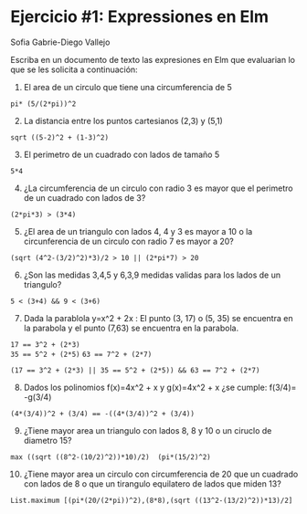 # Ejercicio #1: Expressiones en Elm

Sofia Gabrie-Diego Vallejo


Escriba en un documento de texto las expresiones en Elm que evaluarian lo que se les solicita a continuación:


1. El area de un circulo que tiene una circumferencia de 5


`pi* (5/(2*pi))^2`




2. La distancia entre los puntos cartesianos (2,3) y (5,1)


`sqrt ((5-2)^2 + (1-3)^2)`




3. El perimetro de un cuadrado con lados de tamaño 5


`5*4`




4. ¿La circumferencia de un circulo con radio 3 es mayor que el perimetro de un cuadrado con lados de 3?


`(2*pi*3) > (3*4)`




5. ¿El area de un triangulo con lados 4, 4 y 3 es mayor a 10 o la circunferencia de un circulo con radio 7 es mayor a 20?


`(sqrt (4^2-(3/2)^2)*3)/2 > 10 || (2*pi*7) > 20`




6. ¿Son las medidas 3,4,5 y 6,3,9 medidas validas para los lados de un triangulo?


`5 < (3+4) && 9 < (3+6)`




7. Dada la parablola y=x^2 + 2x :
El punto (3, 17) o (5, 35) se encuentra en la parabola
y el punto (7,63) se encuentra en la parabola.



`17 == 3^2 + (2*3)`     
`35 == 5^2 + (2*5)`
`63 == 7^2 + (2*7)`


`(17 == 3^2 + (2*3) || 35 == 5^2 + (2*5)) && 63 == 7^2 + (2*7)`  




8. Dados los polinomios f(x)=4x^2 + x y g(x)=4x^2 + x ¿se cumple: f(3/4)= -g(3/4)


`(4*(3/4))^2 + (3/4) == -((4*(3/4))^2 + (3/4))` 




9. ¿Tiene mayor area un triangulo con lados 8, 8 y 10 o un ciruclo de diametro 15?


`max ((sqrt ((8^2-(10/2)^2))*10)/2)  (pi*(15/2)^2)`




10. ¿Tiene mayor area un circulo con circumferencia de 20 que un cuadrado con lados de 8 o que un tirangulo equilatero de lados que miden 13?


`List.maximum [(pi*(20/(2*pi))^2),(8*8),(sqrt ((13^2-(13/2)^2))*13)/2]`